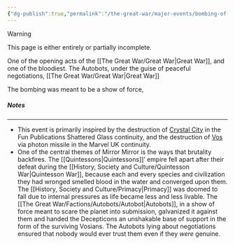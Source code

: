 ```yaml
---
{"dg-publish":true,"permalink":"/the-great-war/major-events/bombing-of-vos/","noteIcon":"default"}
---
```

  
>[!warning] 
>This page is either entirely or partially incomplete. 

One of the opening acts of the [[The Great War/Great War\|Great War]], and one of the bloodiest. The Autobots, under the guise of peaceful negotiations,  [[The Great War/Great War\|Great War]]

The bombing was meant to be a show of force, 
##### Notes
---
- This event is primarily inspired by the destruction of [Crystal City](https://tfwiki.net/wiki/Crystal_City#Shattered_Glass) in the Fun Publications Shattered Glass continuity,  and the destruction of [Vos](https://tfwiki.net/wiki/Vos_(polity)#Generation_1_continuity_family) via photon missile in the Marvel UK continuity. 
- One of the central themes of Mirror Mirror is the ways that brutality backfires. The [[Quintessons\|Quintessons]]’ empire fell apart after their defeat during the [[History, Society and Culture/Quintesson War\|Quintesson War]], because each and every species and civilization they had wronged smelled blood in the water and converged upon them. The [[History, Society and Culture/Primacy\|Primacy]] was doomed to fall due to internal pressures as life became less and less livable. The [[The Great War/Factions/Autobots/Autobot\|Autobots]], in a show of force meant to scare the planet into submission, galvanized it against them and handed the Decepticons an unshakable base of support in the form of the surviving Vosians.  The Autobots lying about negotiations ensured that nobody would ever trust them even if they *were* genuine. 